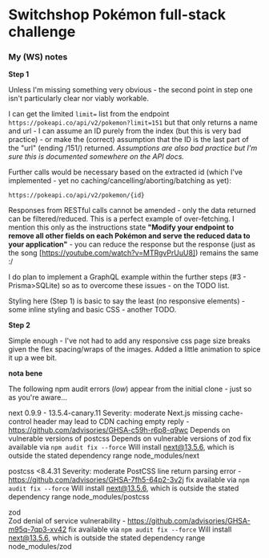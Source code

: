 # Switchshop Pokémon full-stack challenge


### My (WS) notes

**Step 1**

Unless I'm missing something very obvious - the second point in step one isn't particularly clear nor viably workable.

I can get the limited `limit=` list from the endpoint `https://pokeapi.co/api/v2/pokemon?limit=151` but that only returns a name and url - I can assume an ID purely from the index (but this is very bad practice) - or make the (correct) assumption that the ID is the last part of the "url" (ending /151/)  returned. _Assumptions are also bad practice but I'm sure this is documented somewhere on the API docs._

Further calls would be necessary based on the extracted id (which I've implemented - yet no caching/cancelling/aborting/batching as yet):

`https://pokeapi.co/api/v2/pokemon/{id}`

Responses from RESTful calls cannot be amended - only the data returned can be filtered/reduced. This is a perfect example of over-fetching. I mention this only as the instructions state **"Modify your endpoint to remove all other fields on each Pokémon and serve the reduced data to your application"** - you can reduce the response but the response (just as the song [https://youtube.com/watch?v=MTRgvPrUuU8]) remains the same :/

I do plan to implement a GraphQL example within the further steps (#3 - Prisma>SQLite) so as to overcome these issues - on the TODO list.

Styling here (Step 1) is basic to say the least (no responsive elements) - some inline styling and basic CSS - another TODO.


**Step 2**

Simple enough - I've not had to add any responsive css page size breaks given the flex spacing/wraps of the images. Added a little animation to spice it up a wee bit.


**nota bene**

The following npm audit errors (_low_) appear from the initial clone - just so as you're aware...

next  0.9.9 - 13.5.4-canary.11
Severity: moderate
Next.js missing cache-control header may lead to CDN caching empty reply - https://github.com/advisories/GHSA-c59h-r6p8-q9wc
Depends on vulnerable versions of postcss
Depends on vulnerable versions of zod
fix available via `npm audit fix --force`
Will install next@13.5.6, which is outside the stated dependency range
node_modules/next

postcss  <8.4.31
Severity: moderate
PostCSS line return parsing error - https://github.com/advisories/GHSA-7fh5-64p2-3v2j
fix available via `npm audit fix --force`
Will install next@13.5.6, which is outside the stated dependency range
node_modules/postcss

zod  
Zod denial of service vulnerability - https://github.com/advisories/GHSA-m95q-7qp3-xv42
fix available via `npm audit fix --force`
Will install next@13.5.6, which is outside the stated dependency range
node_modules/zod

